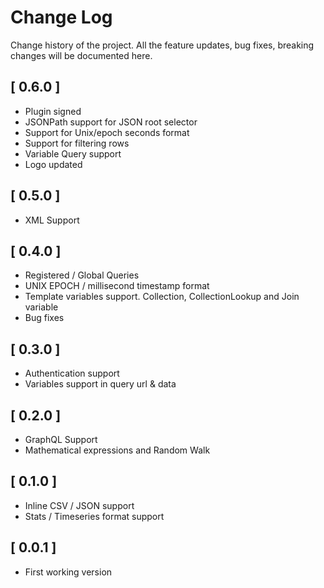 # Change Log

Change history of the project. All the feature updates, bug fixes, breaking changes will be documented here.

## [ 0.6.0 ]

- Plugin signed
- JSONPath support for JSON root selector
- Support for Unix/epoch seconds format
- Support for filtering rows
- Variable Query support
- Logo updated

## [ 0.5.0 ]

- XML Support

## [ 0.4.0 ]

- Registered / Global Queries
- UNIX EPOCH / millisecond timestamp format
- Template variables support. Collection, CollectionLookup and Join variable
- Bug fixes

## [ 0.3.0 ]

- Authentication support
- Variables support in query url & data

## [ 0.2.0 ]

- GraphQL Support
- Mathematical expressions and Random Walk

## [ 0.1.0 ]

- Inline CSV / JSON support
- Stats / Timeseries format support

## [ 0.0.1 ]

- First working version
